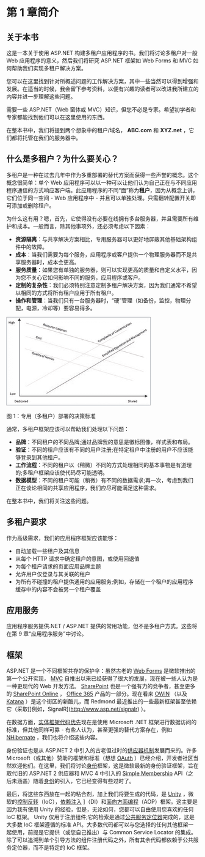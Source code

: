# 第 1 章简介

## 关于本书

这是一本关于使用 ASP.NET 构建多租户应用程序的书。我们将讨论多租户对一般 Web 应用程序的意义，然后我们将研究 ASP.NET 框架如 Web Forms 和 MVC 如何帮助我们实现多租户解决方案。

您可以在这里找到针对所概述问题的工作解决方案，其中一些当然可以得到增强和发展。在适当的时候，我会留下参考资料，以便有兴趣的读者可以改进我所建立的内容并进一步理解这些问题。

需要一些 ASP.NET（Web 窗体或 MVC）知识，但您不必是专家。希望初学者和专家都能找到他们可以在这里使用的东西。

在整本书中，我们将提到两个想象中的租户/域名， **ABC.com** 和 **XYZ.net** ，它们都将托管在我们的服务器中。

## 什么是多租户？为什么要关心？

多租户是一种在过去几年中作为多重部署的替代方案而获得一些声誉的概念。这个概念很简单：单个 Web 应用程序可以以一种可以让他们认为自己正在与不同应用程序通信的方式响应客户端。此应用程序的不同“面”称为**租户**，因为从概念上讲，它们位于同一空间 - Web 应用程序中 - 并且可以单独处理。只需翻转配置开关即可添加或删除租户。

为什么这有用？嗯，首先，它使得没有必要在线拥有多台服务器，并且需要所有维护和成本。一般而言，除其他事项外，还必须考虑以下因素：

*   **资源隔离**：与共享解决方案相比，专用服务器可以更好地屏蔽其他基础架构组件中的故障。
*   **成本**：当我们需要为每个服务，应用程序或客户提供一个物理服务器而不是共享服务器时，成本会更高。
*   **服务质量**：如果您有单独的服务器，则可以实现更高的质量和自定义水平，因为您不关心它如何影响不同的服务，应用程序或客户。
*   **定制的复杂性**：我们必须特别注意定制多租户解决方案，因为我们通常不希望以相同的方式将所有租户应用于所有租户。
*   **操作和管理**：当我们只有一台服务器时，“硬”管理（如备份，监控，物理分配，电源，冷却等）要容易得多。

![This diagram shows key attributes of Multi-tenant Hosting Platforms](img/image001.jpg)

图 1：专用（多租户）部署的决策标准

通常，多租户框架应该可以帮助我们处理以下问题：

*   **品牌**：不同租户的不同品牌;通过品牌我的意思是徽标图像，样式表和布局。
*   **验证**：不同的租户应该有不同的用户注册;在特定租户中注册的用户不应该能够登录到其他租户。
*   **工作流程**：不同的租户以（稍微）不同的方式处理相同的基本事物是有道理的;多租户框架应该使代码尽可能透明。
*   **数据模型**：不同的租户可能（稍微）有不同的数据需求;再一次，考虑到我们正在谈论相同的共享应用程序，我们应尽可能满足这种需求。

在整本书中，我们将关注这些问题。

## 多租户要求

作为高级需求，我们的应用程序框架应该能够：

*   自动加载一些租户及其信息
*   从每个 HTTP 请求中确定租户的意图，或使用回退值
*   为每个租户请求的页面应用品牌主题
*   允许用户仅登录与其关联的租户
*   为所有不碰撞的租户提供通用的应用服务;例如，存储在一个租户的应用程序缓存中的内容不会被另一个租户覆盖

## 应用服务

应用程序服务提供.NET / ASP.NET 提供的常用功能，但不是多租户方式。这些将在第 9 章“应用程序服务”中讨论。

## 框架

ASP.NET 是一个不同框架共存的保护伞：虽然古老的 [Web Forms](http://www.asp.net/web-forms) 是微软推出的第一个公开实现， [MVC](http://www.asp.net/mvc) 自推出以来已经获得了很大的发展，现在被一些人认为是一种更现代的 Web 开发方法。 [SharePoint](http://products.office.com/en-us/sharepoint/collaboration) 也是一个强有力的竞争者，甚至更多的 [SharePoint Online](https://products.office.com/en-us/sharepoint/sharepoint-online-collaboration-software) ， [Office 365](http://products.office.com/en-us/office-365-home) 产品的一部分。现在看来 [OWIN](http://owin.org/) （以及 [Katana](http://katanaproject.codeplex.com/) ）是这个街区的新酷儿，而 Redmond 最近推出的一些最新框架甚至依赖它（采取[]例如，SignalR](http://www.asp.net/signalr) ）。

在数据方面，[实体框架代码优先](https://msdn.microsoft.com/en-us/data/ef.aspx)现在是使用 Microsoft .NET 框架进行数据访问的标准，但其他同样可靠 - 有些人认为，甚至更强的替代方案存在，例如 [NHibernate](http://nhibernate.info/) ，我们也将介绍这些内容。

身份验证也是从 ASP.NET 2 中引入的古老但过时的[供应器机制](https://msdn.microsoft.com/en-us/library/aa478948.aspx)发展而来的。许多 Microsoft（或其他）赞助的框架和标准（想想 [OAuth](http://oauth.net/) ）已经介绍，开发者社区当然欢迎他们。在这里，我们将讨论[身份](http://www.asp.net/identity)框架，这是微软最新的身份验证框架，旨在取代旧的 ASP.NET 2 供应器和 MVC 4 中引入的 [Simple Membership](http://www.asp.net/web-pages/overview/security/16-adding-security-and-membership) API（之后未涵盖）随着[身份](http://www.asp.net/identity)的引入，它已经变得有些过时了。

最后，将这些东西放在一起的粘合剂，加上我们将要生成的代码，是 [Unity](http://unity.codeplex.com) ，微软的[控制反转](http://martinfowler.com/bliki/InversionOfControl.html)（IoC），[依赖注入](http://martinfowler.com/articles/injection.html) ]（DI）和[面向方面编程](http://en.wikipedia.org/wiki/Aspect-oriented_programming)（AOP）框架。这主要是因为我有使用 Unity 的经验，但是，无论如何，您都可以自由使用您喜欢的任何 IoC 框架。 Unity 仅用于注册组件;它的检索是通过[公共服务定位器](https://commonservicelocator.codeplex.com/)完成的，这是大多数 IoC 框架遵循的标准 API。大多数代码都可以与您选择的任何其他框架一起使用，前提是它提供（或您自己推出）与 Common Service Locator 的集成。除了可以追溯到单个引导方法的组件注册代码之外，所有其余代码都依赖于公共服务定位器，而不是特定的 IoC 框架。